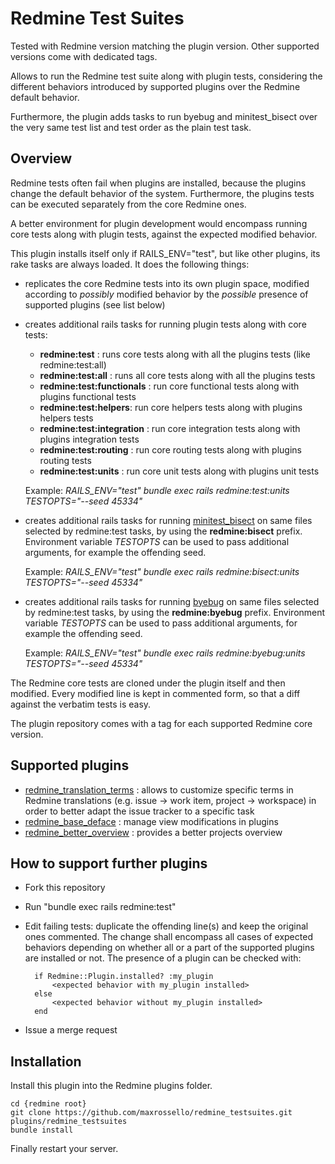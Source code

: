 # Redmine Test Suites

Tested with Redmine version matching the plugin version. Other supported versions come with dedicated tags.

Allows to run the Redmine test suite along with plugin tests, considering the different behaviors introduced by supported plugins over the Redmine default behavior.

Furthermore, the plugin adds tasks to run byebug and minitest_bisect over the very same test list and test order as the plain test task.

## Overview

Redmine tests often fail when plugins are installed, because the plugins change the default behavior of the system. Furthermore, the plugins tests can be executed separately from the core Redmine ones.

A better environment for plugin development would encompass running core tests along with plugin tests, against the expected modified behavior.

This plugin installs itself only if RAILS_ENV="test", but like other plugins, its rake tasks are always loaded. It does the following things:

- replicates the core Redmine tests into its own plugin space, modified according to *possibly* modified behavior by the *possible* presence of supported plugins (see list below)

- creates additional rails tasks for running plugin tests along with core tests:
    - **redmine:test** : runs core tests along with all the plugins tests (like redmine:test:all)
    - **redmine:test:all** : runs all core tests along with all the plugins tests
    - **redmine:test:functionals** : run core functional tests along with plugins functional tests
    - **redmine:test:helpers**: run core helpers tests along with plugins helpers tests
    - **redmine:test:integration** : run core integration tests along with plugins integration tests
    - **redmine:test:routing** : run core routing tests along with plugins routing tests
    - **redmine:test:units** : run core unit tests along with plugins unit tests
    
    Example:
*RAILS_ENV="test" bundle exec rails redmine:test:units TESTOPTS="--seed 45334"*
    
- creates additional rails tasks for running [minitest_bisect](https://github.com/seattlerb/minitest-bisect) on same files selected by redmine:test tasks, by using the **redmine:bisect** prefix. Environment variable *TESTOPTS* can be used to pass additional arguments, for example the offending seed.

  Example:
  *RAILS_ENV="test" bundle exec rails redmine:bisect:units TESTOPTS="--seed 45334"*

- creates additional rails tasks for running [byebug](https://github.com/deivid-rodriguez/byebug) on same files selected by redmine:test tasks, by using the **redmine:byebug**  prefix. Environment variable *TESTOPTS* can be used to pass additional arguments, for example the offending seed.

    Example:
    *RAILS_ENV="test" bundle exec rails redmine:byebug:units TESTOPTS="--seed 45334"*

The Redmine core tests are cloned under the plugin itself and then modified. Every modified line is kept in commented form, so that a diff against the verbatim tests is easy.

The plugin repository comes with a tag for each supported Redmine core version.

## Supported plugins

- [redmine_translation_terms](https://github.com/maxrossello/redmine_translation_terms) : allows to customize specific terms in Redmine translations (e.g. issue -> work item, project -> workspace) in order to better adapt the issue tracker to a specific task
- [redmine_base_deface](https://github.com/jbbarth/redmine_base_deface) : manage view modifications in plugins
- [redmine_better_overview](https://github.com/maxrossello/redmine_better_overview) : provides a better projects overview

## How to support further plugins

- Fork this repository
- Run "bundle exec rails redmine:test"
- Edit failing tests: duplicate the offending line(s) and keep the original ones commented.
The change shall encompass all cases of expected behaviors depending on whether all or a part of the supported plugins are installed or not. The presence of a plugin can be checked with:

	    if Redmine::Plugin.installed? :my_plugin
	        <expected behavior with my_plugin installed>
	    else
	        <expected behavior without my_plugin installed>
	    end

- Issue a merge request

## Installation

Install this plugin into the Redmine plugins folder.

    cd {redmine root}
    git clone https://github.com/maxrossello/redmine_testsuites.git plugins/redmine_testsuites
    bundle install

Finally restart your server.

